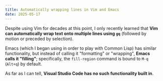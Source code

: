 ```yaml
---
title: Automatically wrapping lines in Vim and Emacs
date: 2025-05-17
---
```

Despite using Vim for decades at this point, I only recently learned that **Vim can automatically wrap text onto multiple lines using `gq`** (followed by motion or preceded by selection).

Emacs (which I began using in order to play with Common Lisp) has similar functionality, but instead of calling it "formatting" or "wrapping", **Emacs calls it "filling"**; specifically, the `fill-region` command is bound to `M-q` (`Alt+q`) by default.

As far as I can tell, **Visual Studio Code has no such functionality built in**.

